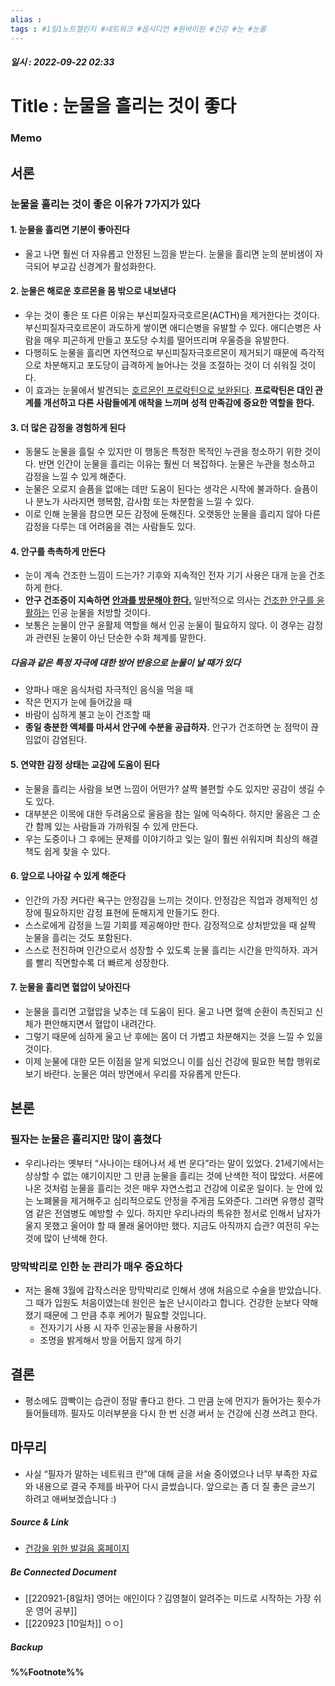 ```yaml
---
alias : 
tags : #1일1노트챌린지 #네트워크 #옵시디언 #원바이원 #건강 #눈 #눈물
---
```


##### 일시 : 2022-09-22 02:33

# Title : 눈물을 흘리는 것이 좋다

### Memo

## 서론

### 눈물을 흘리는 것이 좋은 이유가 7가지가 있다

#### 1. 눈물을 흘리면 기분이 좋아진다
- 울고 나면 훨씬 더 자유롭고 안정된 느낌을 받는다. 눈물을 흘리면 눈의 분비샘이 자극되어 부교감 신경계가 활성화한다.

#### 2. 눈물은 해로운 호르몬을 몸 밖으로 내보낸다
- 우는 것이 좋은 또 다른 이유는 부신피질자극호르몬(ACTH)을 제거한다는 것이다. 부신피질자극호르몬이 과도하게 쌓이면 애디슨병을 유발할 수 있다. 애디슨병은 사람을 매우 피곤하게 만들고 포도당 수치를 떨어뜨리며 우울증을 유발한다.
- 다행히도 눈물을 흘리면 자연적으로 부신피질자극호르몬이 제거되기 때문에 즉각적으로 차분해지고 포도당이 급격하게 늘어나는 것을 조절하는 것이 더 쉬워질 것이다.
- 이 효과는 눈물에서 발견되는 [호르몬인 프로락틴으로 보완된다](https://ko.wikipedia.org/wiki/%ED%94%84%EB%A1%9C%EB%9D%BD%ED%8B%B4). **프로락틴은 대인 관계를 개선하고 다른 사람들에게 애착을 느끼며 성적 만족감에 중요한 역할을 한다.**

#### 3. 더 많은 감정을 경험하게 된다
- 동물도 눈물을 흘릴 수 있지만 이 행동은 특정한 목적인 누관을 청소하기 위한 것이다. 반면 인간이 눈물을 흘리는 이유는 훨씬 더 복잡하다. 눈물은 누관을 청소하고 감정을 느낄 수 있게 해준다.
- 눈물은 오로지 슬픔을 없애는 데만 도움이 된다는 생각은 시작에 불과하다. 슬픔이나 분노가 사라지면 행복함, 감사함 또는 차분함을 느낄 수 있다.
- 이로 인해 눈물을 참으면 모든 감정에 둔해진다. 오랫동안 눈물을 흘리지 않아 다른 감정을 다루는 데 어려움을 겪는 사람들도 있다.

#### 4. 안구를 촉촉하게 만든다
- 눈이 계속 건조한 느낌이 드는가? 기후와 지속적인 전자 기기 사용은 대개 눈을 건조하게 한다.
- **안구 건조증이 지속하면 [안과를 방문해야 한다.](https://steptohealth.co.kr/7-exercise-for-your-eyes/)** 일반적으로 의사는 [건조한 안구를 윤활하는](https://ko.wikipedia.org/wiki/%EC%95%88%EA%B5%AC%EA%B1%B4%EC%A1%B0%EC%A6%9D) 인공 눈물을 처방할 것이다.
- 보통은 눈물이 안구 윤활제 역할을 해서 인공 눈물이 필요하지 않다. 이 경우는 감정과 관련된 눈물이 아닌 단순한 수화 체계를 말한다.

##### 다음과 같은 특정 자극에 대한 방어 반응으로 눈물이 날 때가 있다
-   양파나 매운 음식처럼 자극적인 음식을 먹을 때
-   작은 먼지가 눈에 들어갔을 때
-   바람이 심하게 불고 눈이 건조할 때
- **종일 충분한 액체를 마셔서 안구에 수분을 공급하자.** 안구가 건조하면 눈 점막이 끊임없이 감염된다.

#### 5. 연약한 감정 상태는 교감에 도움이 된다
- 눈물을 흘리는 사람을 보면 느낌이 어떤가? 살짝 불편할 수도 있지만 공감이 생길 수도 있다.
- 대부분은 이목에 대한 두려움으로 울음을 참는 일에 익숙하다. 하지만 울음은 그 순간 함께 있는 사람들과 가까워질 수 있게 만든다.
- 우는 도중이나 그 후에는 문제를 이야기하고 잊는 일이 훨씬 쉬워지며 최상의 해결책도 쉽게 찾을 수 있다.

#### 6. 앞으로 나아갈 수 있게 해준다
- 인간의 가장 커다란 욕구는 안정감을 느끼는 것이다. 안정감은 직업과 경제적인 성장에 필요하지만 감정 표현에 둔해지게 만들기도 한다.
- 스스로에게 감정을 느낄 기회를 제공해야만 한다. 감정적으로 상처받았을 때 살짝 눈물을 흘리는 것도 포함된다.
- 스스로 전진하며 인간으로서 성장할 수 있도록 눈물 흘리는 시간을 만끽하자. 과거를 빨리 직면할수록 더 빠르게 성장한다. 

#### 7. 눈물을 흘리면 혈압이 낮아진다
- 눈물을 흘리면 고혈압을 낮추는 데 도움이 된다. 울고 나면 혈액 순환이 촉진되고 신체가 편안해지면서 혈압이 내려간다.
- 그렇기 때문에 심하게 울고 난 후에는 몸이 더 가볍고 차분해지는 것을 느낄 수 있을 것이다.
- 이제 눈물에 대한 모든 이점을 알게 되었으니 이를 심신 건강에 필요한 복합 행위로 보기 바란다. 눈물은 여러 방면에서 우리를 자유롭게 만든다.

## 본론

### 필자는 눈물은 흘리지만 많이 훔쳤다
- 우리나라는 옛부터 “사나이는 태어나서 세 번 운다”라는 말이 있었다. 21세기에서는 상상할 수 없는 얘기이지만 그 만큼 눈물을 흘리는 것에 난색한 적이 많았다. 서론에 나온 것처럼 눈물을 흘리는 것은 매우 자연스럽고 건강에 이로운 일이다. 눈 안에 있는 노폐물을 제거해주고 심리적으로도 안정을 주게끔 도와준다. 그러면 유행성 결막염 같은 전염병도 예방할 수 있다. 하지만 우리나라의 특유한 정서로 인해서 남자가 울지 못했고 울어야 할 때 몰래 울어야만 했다. 지금도 아직까지 습관? 여전히 우는 것에 많이 난색해 한다.

### 망막박리로 인한 눈 관리가 매우 중요하다
- 저는 올해 3월에 갑작스러운 망막박리로 인해서 생애 처음으로 수술을 받았습니다. 그 때가 입원도 처음이였는데 원인은 높은 난시이라고 합니다. 건강한 눈보다 약해졌기 때문에 그 만큼 추후 케어가 필요할 것입니다.
	- 전자기기 사용 시 자주 인공눈물을 사용하기
	- 조명을 밝게해서 방을 어둡지 않게 하기

## 결론
- 평소에도 깜빡이는 습관이 정말 좋다고 한다. 그 만큼 눈에 먼지가 들어가는 횟수가 들어들테까. 필자도 이러부분을 다시 한 번 신경 써서 눈 건강에 신경 쓰려고 한다.

## 마무리
- 사실 “필자가 말하는 네트워크 란”에 대해 글을 서술 중이였으나 너무 부족한 자료와 내용으로 결국 주제를 바꾸어 다시 글썼습니다. 앞으로는 좀 더 질 좋은 글쓰기 하려고 애써보겠습니다 :)

##### Source & Link
- [건강을 위한 발걸음 홈페이지](https://steptohealth.co.kr/7-reasons-why-crying-is-good-for-you/)

##### Be Connected Document
- [[220921-[8일차] 영어는 애인이다？김영철이 알려주는 미드로 시작하는 가장 쉬운 영어 공부]]
- [[220923 [10일차]] ㅇㅇ]

##### Backup


#### %%Footnote%%

[^1]: 